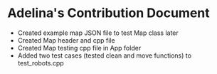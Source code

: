 # Adelina's Contribution Document
+ Created example map JSON file to test Map class later
+ Created Map header and cpp file
+ Created Map testing cpp file in App folder
+ Added two test cases (tested clean and move functions) to test_robots.cpp